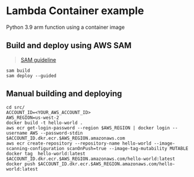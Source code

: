 # Lambda Container example

Python 3.9 arm function using a container image

## Build and deploy using AWS SAM

> [SAM guideline](https://aws.amazon.com/blogs/compute/using-container-image-support-for-aws-lambda-with-aws-sam/)

```script
sam build
sam deploy --guided
```

## Manual building and deploying

```script
cd src/
ACCOUNT_ID=<YOUR_AWS_ACCOUNT_ID>
AWS_REGION=us-west-2
docker build -t hello-world .
aws ecr get-login-password --region $AWS_REGION | docker login --username AWS --password-stdin $ACCOUNT_ID.dkr.ecr.$AWS_REGION.amazonaws.com
aws ecr create-repository --repository-name hello-world --image-scanning-configuration scanOnPush=true --image-tag-mutability MUTABLE
docker tag  hello-world:latest $ACCOUNT_ID.dkr.ecr.$AWS_REGION.amazonaws.com/hello-world:latest
docker push $ACCOUNT_ID.dkr.ecr.$AWS_REGION.amazonaws.com/hello-world:latest
```
